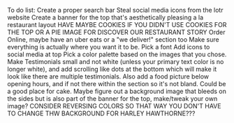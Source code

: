 To do list:
Create a proper search bar
Steal social media icons from the lotr website
Create a banner for the top that's aesthetically pleasing a la restaurant layout
HAVE MAYBE COOKIES IF YOU DIDN'T USE COOKIES FOR THE TOP OR A PIE IMAGE FOR DISCOVER OUR RESTAURANT STORY
Order Online, maybe have an uber eats or a "we deliver!" section too
Make sure everything is actually where you want it to be.
Pick a font
Add icons to social media at top
Pick a color palette based on the images that you chose.
Make Testimonials small and not white (unless your primary text color is no longer white), and add scrolling like dots at the bottom which will make it look like there are multiple testimonials.
Also add a food picture below opening hours, and if not there within the section so it's not bland. Could be a good place for cake.
Maybe figure out a background image that bleeds on the sides but is also part of the banner for the top, make/tweak your own image?
CONSIDER REVERSING COLORS SO THAT WAY YOU DON'T HAVE TO CHANGE THW BACKGROUND FOR HARLEY HAWTHORNE???